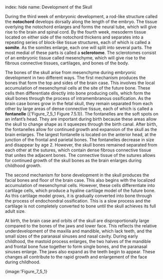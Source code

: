 index: hide
name: Development of the Skull

During the third week of embryonic development, a rod-like structure called the  **notochord** develops dorsally along the length of the embryo. The tissue overlying the notochord enlarges and forms the neural tube, which will give rise to the brain and spinal cord. By the fourth week, mesoderm tissue located on either side of the notochord thickens and separates into a repeating series of block-like tissue structures, each of which is called a  **somite**. As the somites enlarge, each one will split into several parts. The most medial of these parts is called a  **sclerotome**. The sclerotomes consist of an embryonic tissue called mesenchyme, which will give rise to the fibrous connective tissues, cartilages, and bones of the body.

The bones of the skull arise from mesenchyme during embryonic development in two different ways. The first mechanism produces the bones that form the top and sides of the brain case. This involves the local accumulation of mesenchymal cells at the site of the future bone. These cells then differentiate directly into bone producing cells, which form the skull bones through the process of intramembranous ossification. As the brain case bones grow in the fetal skull, they remain separated from each other by large areas of dense connective tissue, each of which is called a  **fontanelle** ({'Figure_7_5_1 Figure 7.5.1}). The fontanelles are the soft spots on an infant’s head. They are important during birth because these areas allow the skull to change shape as it squeezes through the birth canal. After birth, the fontanelles allow for continued growth and expansion of the skull as the brain enlarges. The largest fontanelle is located on the anterior head, at the junction of the frontal and parietal bones. The fontanelles decrease in size and disappear by age 2. However, the skull bones remained separated from each other at the sutures, which contain dense fibrous connective tissue that unites the adjacent bones. The connective tissue of the sutures allows for continued growth of the skull bones as the brain enlarges during childhood growth.

The second mechanism for bone development in the skull produces the facial bones and floor of the brain case. This also begins with the localized accumulation of mesenchymal cells. However, these cells differentiate into cartilage cells, which produce a hyaline cartilage model of the future bone. As this cartilage model grows, it is gradually converted into bone through the process of endochondral ossification. This is a slow process and the cartilage is not completely converted to bone until the skull achieves its full adult size.

At birth, the brain case and orbits of the skull are disproportionally large compared to the bones of the jaws and lower face. This reflects the relative underdevelopment of the maxilla and mandible, which lack teeth, and the small sizes of the paranasal sinuses and nasal cavity. During early childhood, the mastoid process enlarges, the two halves of the mandible and frontal bone fuse together to form single bones, and the paranasal sinuses enlarge. The jaws also expand as the teeth begin to appear. These changes all contribute to the rapid growth and enlargement of the face during childhood.


{image:'Figure_7_5_1}
        
